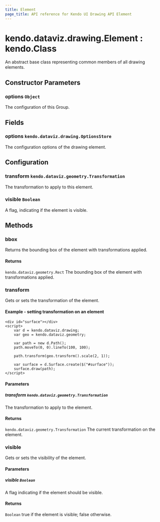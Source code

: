 ```yaml
---
title: Element
page_title: API reference for Kendo UI Drawing API Element
---
```


# kendo.dataviz.drawing.Element : kendo.Class
An abstract base class representing common members of all drawing elements.

## Constructor Parameters

### options `Object`
The configuration of this Group.

## Fields

### options `kendo.dataviz.drawing.OptionsStore`
The configuration options of the drawing element.

## Configuration

### transform `kendo.dataviz.geometry.Transformation`
The transformation to apply to this element.

### visible `Boolean`
A flag, indicating if the element is visible.

## Methods

### bbox
Returns the bounding box of the element with transformations applied.

#### Returns
`kendo.dataviz.geometry.Rect` The bounding box of the element with transformations applied.


### transform
Gets or sets the transformation of the element.

#### Example - setting transformation on an element
    <div id="surface"></div>
    <script>
        var d = kendo.dataviz.drawing;
        var geo = kendo.dataviz.geometry;

        var path = new d.Path();
        path.moveTo(0, 0).lineTo(100, 100);

        path.transform(geo.transform().scale(2, 1));

        var surface = d.Surface.create($("#surface"));
        surface.draw(path);
    </script>

#### Parameters

##### transform `kendo.dataviz.geometry.Transformation`
The transformation to apply to the element.

#### Returns
`kendo.dataviz.geometry.Transformation` The current transformation on the element.


### visible
Gets or sets the visibility of the element.

#### Parameters

##### visible `Boolean`
A flag indicating if the element should be visible.

#### Returns
`Boolean` true if the element is visible; false otherwise.

